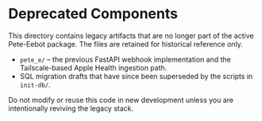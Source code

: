 # Deprecated Components

This directory contains legacy artifacts that are no longer part of the active Pete-Eebot package. The files are retained for historical reference only.

* `pete_e/` – the previous FastAPI webhook implementation and the Tailscale-based Apple Health ingestion path.
* SQL migration drafts that have since been superseded by the scripts in `init-db/`.

Do not modify or reuse this code in new development unless you are intentionally reviving the legacy stack.

